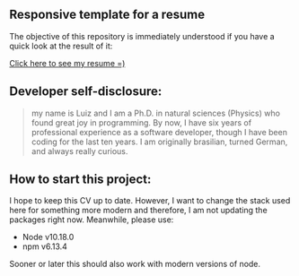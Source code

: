## Responsive template for a resume

The objective of this repository is immediately understood
if you have a quick look at the result of it:

[Click here to see my resume =)](https://carneirodotdev.github.io/Curriculum_Vitae/dist/index.html)

## Developer self-disclosure:

> my name is Luiz and I am a Ph.D. in natural sciences (Physics) who found great joy in programming. By now, I have six years of professional experience as a software developer, though I have been coding for the last ten years. I am originally brasilian, turned German, and always really curious.

<!---
[comment]: <> (I wrote the text below in 2020, probably. It is still a good and extensive self-disclosure, but I feel as it is too much information.)

[comment]: <> (> Dear reader,)

[comment]: <> (> my name is Luiz and I am a Ph.D. in natural sciences (Physics) who found great joy in programming. By now, I have four years of professional experience as a software developer, though I have been coding for the last ten years. In this period, I wrote Fortran, Python, IDL, Latex mainly to analyse data, published results, and finished my Ph.D thesis. Lately, I am focussing on Typescript, which is a typed superset of Javascript.)

[comment]: <> (> Professionally, React Native and React Web have been my playground. I used NextJS to publish an AMP website, which was the first product of the company to use end to end tests with Cypress and was a project managed entirely by me alone. These days, I am working on a NodeJs application which will be the first company's product with GraphQL. In parallel, I continuously write cross-platform components, meaning code libraries to be used on the web as also on mobile.)

[comment]: <> (> One of the challenges in cross-platform development is to achieve appearance consistency in different environments. It is not only about responsiveness, but the basis that guides style in web and mobile applications is different. That leads to Cascading Style Sheet (CSS) problems which sometimes seem senseless. Remarking that in my early days as a professional developer, made me focus on the fundamentals of styling applications. That turned out to be very helpful for writing small elements responsible for styling logic depending on where the application is built. It brings also an optimisation in development time since the bigger components can handle other complexities, but the styles are fixed and centralised.)

[comment]: <> ( > A couple of months after that, when my department was moving from Javascript to Typescript, we quickly met a time-consuming problem. At some point, some procedures had to be run depending on an object type. In other words, the object's interface had to be verified before the next line of code. As more than one person on the team had the same problem, I was very excited to find a solution. I decided then to read the whole Typescript documentation since It was a predictable issue. The complexity solution is called type guards. It skips the scope of this text to explain the solution details. After that happened, I started to read the documentation of technologies before even encountering a problem. There is always at least a minimal new feature to be learned. )

[comment]: <> ( > My happiness in programming will always be followed by challenges as described above. Meanwhile, It is clear to me that communication plays a key role in understanding problems and finding solutions. That is why I make what is possible to improve my connection with my peers and make everyone's woking hours more enjoyable and productive. )

[comment]: <> ( > Luiz Carneiro )
-->

## How to start this project:

I hope to keep this CV up to date. However, I want to change the stack used here for something more modern and therefore, I am not updating the packages right now. Meanwhile, please use:

- Node v10.18.0
- npm v6.13.4

Sooner or later this should also work with modern versions of node.
